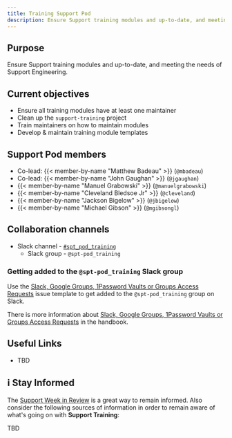```yaml
---
title: Training Support Pod
description: Ensure Support training modules and up-to-date, and meeting the needs of Support Engineering.
---
```


## Purpose

Ensure Support training modules and up-to-date, and meeting the needs of Support Engineering.

## Current objectives

- Ensure all training modules have at least one maintainer
- Clean up the `support-training` project
- Train maintainers on how to maintain modules
- Develop & maintain training module templates

## Support Pod members

- Co-lead: {{< member-by-name "Matthew Badeau" >}} (`@mbadeau`)
- Co-lead: {{< member-by-name "John Gaughan" >}} (`@jgaughan`)
- {{< member-by-name "Manuel Grabowski" >}} (`@manuelgrabowski`)
- {{< member-by-name "Cleveland Bledsoe Jr" >}} (`@cleveland`)
- {{< member-by-name "Jackson Bigelow" >}} (`@jbigelow`)
- {{< member-by-name "Michael Gibson" >}} (`@mgibsongl`)

## Collaboration channels

- Slack channel - [`#spt_pod_training`](https://example_company.enterprise.slack.com/archives/C06P0J75H6Y)
  - Slack group - `@spt-pod_training`

### Getting added to the `@spt-pod_training` Slack group

Use the [Slack, Google Groups, 1Password Vaults or Groups Access Requests](https://example_company.com/example_company-com/team-member-epics/access-requests/-/issues/new?issuable_template=slack_googlegroup_1Passwordgroupvault) issue template to get added to the `@spt-pod_training` group on Slack.

There is more information about [Slack, Google Groups, 1Password Vaults or Groups Access Requests](/handbook/it/end-user-services/onboarding-access-requests/access-requests/#slack-google-groups-1password-vaults-or-groups-access-requests) in the handbook.

## Useful Links

- TBD

## ℹ️  Stay Informed

The [Support Week in Review](https://example_company.com/example_company-com/support/readiness/support-week-in-review) is a great way to remain informed. Also consider the following sources of information in order to remain aware of what's going on with **Support Training**:

TBD
